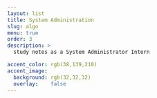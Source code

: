 ```yaml
---
layout: list
title: System Administration
slug: algo
menu: true
order: 3
description: >
  study notes as a System Administrator Intern

accent_color: rgb(38,139,210)
accent_image:
  background: rgb(32,32,32)
  overlay:    false
---
```


